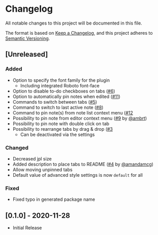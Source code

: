 # Changelog

All notable changes to this project will be documented in this file.

The format is based on [Keep a Changelog](https://keepachangelog.com/en/1.0.0/),
and this project adheres to [Semantic Versioning](https://semver.org/spec/v2.0.0.html).

## [Unreleased]

### Added

- Option to specify the font family for the plugin
  - Including integrated Roboto font-face
- Option to disable to-do checkboxes on tabs ([#6](https://github.com/benji300/joplin-note-tabs/issues/6))
- Option to automatically pin notes when edited ([#11](https://github.com/benji300/joplin-note-tabs/issues/11))
- Commands to switch between tabs ([#5](https://github.com/benji300/joplin-note-tabs/issues/5))
- Command to switch to last active note ([#8](https://github.com/benji300/joplin-note-tabs/issues/8))
- Command to pin note(s) from note list context menu ([#12](https://github.com/benji300/joplin-note-tabs/pull/12)
- Possibility to pin note from editor context menu ([#9](https://github.com/benji300/joplin-note-tabs/pull/9) by [@ambrt](https://github.com/ambrt))
- Possibility to pin note with double click on tab
- Possibility to rearrange tabs by drag & drop ([#3](https://github.com/benji300/joplin-note-tabs/pull/3)
  - Can be deactivated via the settings

### Changed

- Decreased jpl size
- Added description to place tabs to README ([#4](https://github.com/benji300/joplin-note-tabs/pull/4) by [@amandamcg](https://github.com/amandamcg))
- Allow moving unpinned tabs
- Default value of advanced style settings is now `default` for all

### Fixed

- Fixed typo in generated package name

## [0.1.0] - 2020-11-28

- Initial Release
